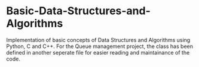 # Basic-Data-Structures-and-Algorithms
Implementation of basic concepts of Data Structures and Algorithms using Python, C and C++.
For the Queue management project, the class has been defined in another seperate file for easier reading and maintainance of the code.

